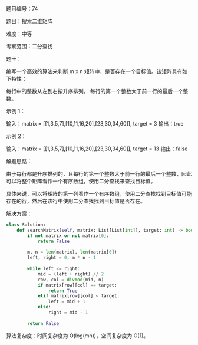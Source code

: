 题目编号：74

题目：搜索二维矩阵

难度：中等

考察范围：二分查找

题干：

编写一个高效的算法来判断 m x n 矩阵中，是否存在一个目标值。该矩阵具有如下特性：

每行中的整数从左到右按升序排列。
每行的第一个整数大于前一行的最后一个整数。

示例 1：

输入：matrix = [[1,3,5,7],[10,11,16,20],[23,30,34,60]], target = 3
输出：true

示例 2：

输入：matrix = [[1,3,5,7],[10,11,16,20],[23,30,34,60]], target = 13
输出：false

解题思路：

由于每行都是升序排列的，且每行的第一个整数大于前一行的最后一个整数，因此可以将整个矩阵看作一个有序数组，使用二分查找来查找目标值。

具体来说，可以将矩阵的第一列看作一个有序数组，使用二分查找找到目标值可能存在的行，然后在该行中使用二分查找找到目标值是否存在。

解决方案：

```python
class Solution:
    def searchMatrix(self, matrix: List[List[int]], target: int) -> bool:
        if not matrix or not matrix[0]:
            return False
        
        m, n = len(matrix), len(matrix[0])
        left, right = 0, m * n - 1
        
        while left <= right:
            mid = (left + right) // 2
            row, col = divmod(mid, n)
            if matrix[row][col] == target:
                return True
            elif matrix[row][col] < target:
                left = mid + 1
            else:
                right = mid - 1
        
        return False
```

算法复杂度：时间复杂度为 O(log(mn))，空间复杂度为 O(1)。